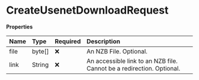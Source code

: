 # CreateUsenetDownloadRequest

**Properties**

| Name | Type   | Required | Description                                                           |
| :--- | :----- | :------- | :-------------------------------------------------------------------- |
| file | byte[] | ❌       | An NZB File. Optional.                                                |
| link | String | ❌       | An accessible link to an NZB file. Cannot be a redirection. Optional. |
